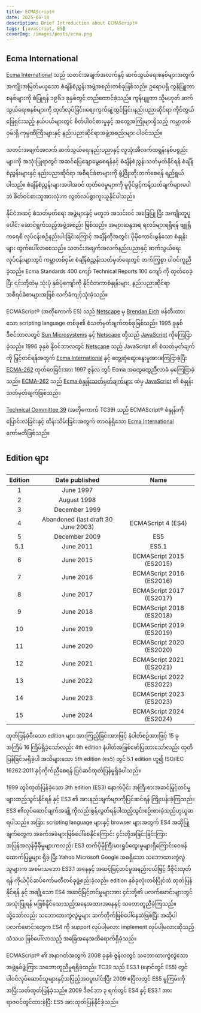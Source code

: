 ```yaml
---
title: ECMAScript®
date: 2025-06-18
description: Brief Introduction about ECMAScript®
tags: [javascript, ES]
coverImg: /images/posts/ecma.png
---
```


## Ecma International

[Ecma International][ecma-intl] သည် သတင်းအချက်အလက်နှင့် ဆက်သွယ်ရေးစနစ်များအတွက် အကျိုးအမြတ်မယူသော စံချိန်စံညွှန်းအဖွဲ့အစည်းတစ်ခုဖြစ်သည်။ ဥရောပရှိ ကွန်ပြူတာစနစ်များကို စံပြုရန် ၁၉၆၁ ခုနှစ်တွင် တည်ထောင်ခဲ့သည်။ ကွန်ပျူတာ သို့မဟုတ် ဆက်သွယ်ရေးစနစ်များကို ထုတ်လုပ်ခြင်း၊စျေးကွက်ချဲ့ထွင်ခြင်း၊နည်းပညာဆိုင်ရာ ကိုင်တွယ်ဖြေရှင်းသည့် နယ်ပယ်များတွင် စိတ်ပါဝင်စားမှုနှင့် အတွေ့အကြုံများရှိသည့် ကမ္ဘာတစ်ဝှမ်းရှိ ကုမ္ပဏီကြီးများနှင့် နည်းပညာဆိုင်ရာအဖွဲ့အစည်းများ ပါဝင်သည်။

သတင်းအချက်အလက် ဆက်သွယ်ရေးနည်းပညာနှင့် လူသုံးအီလက်ထရွန်းနစ်ပစ္စည်းများကို အသုံးပြုရာတွင် အဆင်ပြေချောမွေ့စေရန်နှင့် စံချိန်စံညွှန်းသတ်မှတ်နိုင်ရန် စံချိန်စံညွှန်းများနှင့် နည်းပညာဆိုင်ရာ အစီရင်ခံစာများကို ဖွံ့ဖြိုးတိုးတက်စေရန် ရည်ရွယ်ပါသည်။ စံချိန်စံညွှန်းများအပါအဝင် ထုတ်ဝေမှုများကို မူပိုင်ခွင့်ကန့်သတ်ချက်များမပါဘဲ စိတ်ဝင်စားသူအားလုံးက လွတ်လပ်စွာကူးယူနိုင်ပါသည်။ 

နိုင်ငံအဆင့် စံသတ်မှတ်ရေး အဖွဲ့များနှင့် မတူဘဲ အသင်းဝင် အခြေပြု ပြီး အကျိုးတူပူပေါင်း ဆောင်ရွက်သည့်အဖွဲ့အစည်း ဖြစ်သည်။ အများဆန္ဒအရ ရလဒ်များရရှိရန် ဗျူရိုကရေစီ လုပ်ငန်းစဉ်နည်းပါးခြင်းကြောင့် အချိန်တိုအတွင်း ပိုမိုကောင်းမွန်သော စံနှုန်းများ ထွက်ပေါ်လာစေသည်။ သတင်းအချက်အလက်နည်းပညာနှင့် ဆက်သွယ်ရေးလုပ်ငန်းများတွင် ကမ္ဘာတစ်ဝှမ်း စံချိန်စံညွှန်းသတ်မှတ်ရေးတွင် တက်ကြွစွာ ပါဝင်ကူညီခဲ့သည်။ Ecma Standards 400 ကျော် Technical Reports 100 ကျော် ကို ထုတ်ဝေခဲ့ပြီး ၎င်းတို့ထဲမှ သုံးပုံ နှစ်ပုံကျော်ကို နိုင်ငံတကာစံနှုန်းများ, နည်းပညာဆိုင်ရာအစီရင်ခံစာများအဖြစ် လက်ခံကျင့်သုံးခဲ့သည်။

ECMAScript® (အတိုကောက် ES) သည် [Netscape][netscape] မှ [Brendan Eich][brendan-eich] ဖန်တီးထားသော scripting language တစ်ခု၏ စံသတ်မှတ်ချက်တစ်ခုဖြစ်သည်။ 1995 ခုနှစ် ဒီဇင်ဘာလတွင် [Sun Microsystems][sun-micro] နှင့် [Netscape][netscape] တို့သည် [JavaScript][javascript] ကိုကြေငြာခဲ့သည်။ 1996 ခုနှစ် နိုဝင်ဘာလတွင် [Netscape][netscape] သည် JavaScript ၏ စံသတ်မှတ်ချက်ကို မြှင့်တင်ရန်အတွက် [Ecma International][ecma-intl] နှင့် တွေ့ဆုံဆွေးနွေးမှုအားကြေငြာခဲ့ပြီး [ECMA-262][ecma-262] ထုတ်ဝေခြင်းအား 1997 ဇွန်လ တွင် Ecma အထွေထွေညီလာခံ မှကြေငြာခဲ့သည်။ [ECMA-262][ecma-262] သည် [Ecma စံနှုန်းသတ်မှတ်ချက်များ][ecma-standards] ထဲမှ [JavaScript][javascript] ၏ စံနှုန်းသတ်မှတ်ချက်ဖြစ်သည်။

[Technical Committee 39][tc-39] (အတိုကောက် TC39) သည် ECMAScript® စံနှုန်းကို ပြောင်းလဲခြင်းနှင့် ထိန်းသိမ်းခြင်းအတွက် တာဝန်ရှိသော [Ecma International][ecma-intl] ကော်မတီဖြစ်သည်။

## Edition များ

| Edition |            Date published           |           Name           |
|:-------:|:-----------------------------------:|:------------------------:|
| 1       | June 1997                           |                          |
| 2       | August 1998                         |                          |
| 3       | December 1999                       |                          |
| 4       | Abandoned (last draft 30 June 2003) | ECMAScript 4 (ES4)       |
| 5       | December 2009                       | ES5                      |
| 5.1     | June 2011                           | ES5.1                    |
| 6       | June 2015                           | ECMAScript 2015 (ES2015) |
| 7       | June 2016                           | ECMAScript 2016 (ES2016) |
| 8       | June 2017                           | ECMAScript 2017 (ES2017) |
| 9       | June 2018                           | ECMAScript 2018 (ES2018) |
| 10      | June 2019                           | ECMAScript 2019 (ES2019) |
| 11      | June 2020                           | ECMAScript 2020 (ES2020) |
| 12      | June 2021                           | ECMAScript 2021 (ES2021) |
| 13      | June 2022                           | ECMAScript 2022 (ES2022) |
| 14      | June 2023                           | ECMAScript 2023 (ES2023) |
| 15      | June 2024                           | ECMAScript 2024 (ES2024) |

ထုတ်ပြန်ခဲ့ပီးသော edition များ အားကြည့်ခြင်းအားဖြင့် နံပါတ်စဥ်အားဖြင့် 15 ခု အကြိမ် 16 ကြိမ်ရှိခဲ့သော်လည်း 4th edition နံပါတ်အဖြစ်ဖော်ပြထားသော်လည်း ထုတိပြန်ခြင်းမရှိခဲ့ပါ အသိများသော 5th edition (es5) တွင် 5.1 edition ဟူ၍ ISO/IEC 16262:2011 နှင့်ကိုက်ညီစေရန် ပြင်ဆင်ထုတ်ပြန်မှုရှိခဲ့ပါသည်။

1999 တွင်ထုတ်ပြန်ခဲ့သော 3th edition (ES3) နောက်ပိုင်း အကြီးစားအဆင်မြှင့်တင်မှု များထည့်သွင်းနိုင်ရန် နှင့် ES3 ၏ အားနည်းချက်များကိုပြင်ဆင်ရန် ကြိုးပန်းခဲ့ကြသည်။ ES3 ၏လုပ်ဆောင်ချက်အချို့ကိုလည်းစွန့်လွှတ်ရန်ပါထည့်သွင်းစဥ်းစားခဲ့သည်ဟုယူဆရပါသည်။ အခြား scripting language များနှင့် browser များအတွက် ES4 အဆိုပြုချက်တွေက အခက်အခဲများဖြစ်ပေါ်စေနိုင်ကြောင်း ၄င်းတို့အခြင်းခြင်းကြားအပြန်အလှန်မှီခိုမှုများကလည်း ES3 ထက်ပိုမိုကြီးမားရှုပ်ထွေးမှုများရှိကြောင်းဝေဖန်ထောက်ပြမှု့များ ရှိခဲ့ ​​ပြီး Yahoo Microsoft Google အစရှိသော သဘောထားကွဲလွဲသူများက အစမ်းသဘော ES3.1 အနေနှင့် အဆင့်မြင့်တင်မှုအနည်းငယ်ဖြင့် ဒီဇိုင်းထုတ်ရန် ကိုယ်ပိုင်ဆပ်ကော်မတီတစ်ခုဖွဲ့စည်းခဲ့သည်။ edition နှစ်ခုလုံးတစ်ပြိုင်ထဲ ထုတ်ပြန်နိုင်ရန် နှင့် အချို့သော ES4 အဆင့်မြင့်တင်မှုများအား ၄င်းတို့၏ ပလက်ဖောင်းများတွင်အသုံးပြုရန် မဖြစ်နိုင်သေးသည့်အနေအထားအနေနှင့် သဘောတူညီခဲ့ကြသည်။ သို့သော်လည်း သဘောထားကွဲလွဲမှုများ ဆက်တိုက်ဖြစ်ပေါ်နေဆဲဖြစ်ပြီး အဆိုပါ ပလက်ဖောင်းတွေက ES4 ကို support လုပ်ပါ့မလား implement လုပ်ပါ့မလားဆိုသည့်သံသယ ဖြစ်ပေါ်လာသည့် အခြေအနေအထိရောက်ရှိခဲ့သည်။

ECMAScript® ၏ အနာဂတ်အတွက် 2008 ခုနှစ် ဇွန်လတွင် သဘောထားကွဲလွဲသော အဖွဲ့နှစ်ဖွဲ့ကြား သဘောတူညီမှုရရှိခဲ့သည်။ TC39 သည် ES3.1 (နောင်တွင် ES5) တွင်ပါဝင်လုပ်ဆောင်သူများနှင့်အပြည့်အဝပူးပါင်းပြီး 2009 ဧပြီလတွင် ES5 မူကြမ်းကိုအပြီးသတ်ထုတ်ပြန်ခဲ့သည်။ 2009 ဒီဇင်ဘာ ၃ ရက်တွင် ES4 နှင့် ES3.1 အားရာဇဝင်တွင်ထားခဲ့ပြီး ES5 အားထုတ်ပြန်နိုင်ခဲ့သည်။

<!-- Definitions -->

[ecma-intl]: https://ecma-international.org/
[netscape]: https://en.wikipedia.org/wiki/Netscape
[brendan-eich]: https://en.wikipedia.org/wiki/Brendan_Eich
[sun-micro]: https://en.wikipedia.org/wiki/Sun_Microsystems
[javascript]: https://en.wikipedia.org/wiki/JavaScript
[ecma-262]: https://ecma-international.org/publications-and-standards/standards/ecma-262/
[ecma-standards]: https://shorturl.at/wmJuT
[tc-39]: https://ecma-international.org/technical-committees/tc39/
